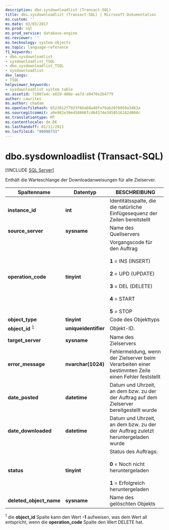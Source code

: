 ```yaml
---
description: dbo.sysdownloadlist (Transact-SQL)
title: dbo.sysdownloadlist (Transact-SQL) | Microsoft-Dokumentation
ms.custom: ''
ms.date: 03/03/2017
ms.prod: sql
ms.prod_service: database-engine
ms.reviewer: ''
ms.technology: system-objects
ms.topic: language-reference
f1_keywords:
- dbo.sysdownloadlist
- sysdownloadlist_TSQL
- dbo.sysdownloadlist_TSQL
- sysdownloadlist
dev_langs:
- TSQL
helpviewer_keywords:
- sysdownloadlist system table
ms.assetid: 71087a4c-e829-488e-aa7d-a9476e2b4779
author: cawrites
ms.author: chadam
ms.openlocfilehash: b523812f7923f6ba68a40fe70ab2076950a3463a
ms.sourcegitcommit: a9e982e30e458866fcd64374e3458516182d604c
ms.translationtype: MT
ms.contentlocale: de-DE
ms.lasthandoff: 01/11/2021
ms.locfileid: "98098733"
---
```

# <a name="dbosysdownloadlist-transact-sql"></a>dbo.sysdownloadlist (Transact-SQL)
[!INCLUDE [SQL Server](../../includes/applies-to-version/sqlserver.md)]

  Enthält die Warteschlange der Downloadanweisungen für alle Zielserver.  
  
|Spaltenname|Datentyp|BESCHREIBUNG|  
|-----------------|---------------|-----------------|  
|**instance_id**|**int**|Identitätsspalte, die die natürliche Einfügesequenz der Zeilen bereitstellt|  
|**source_server**|**sysname**|Name des Quellservers|  
|**operation_code**|**tinyint**|Vorgangscode für den Auftrag<br /><br /> **1** = INS (INSERT)<br /><br /> **2** = UPD (UPDATE)<br /><br /> **3** = DEL (DELETE)<br /><br /> **4** = START<br /><br /> **5** = STOP|  
|**object_type**|**tinyint**|Code des Objekttyps|  
|**object_id** <sup>1</sup>|**uniqueidentifier**|Objekt-ID.|  
|**target_server**|**sysname**|Name des Zielservers|  
|**error_message**|**nvarchar(1024)**|Fehlermeldung, wenn der Zielserver beim Verarbeiten einer bestimmten Zeile einen Fehler feststellt|  
|**date_posted**|**datetime**|Datum und Uhrzeit, an dem bzw. zu der der Auftrag auf dem Zielserver bereitgestellt wurde|  
|**date_downloaded**|**datetime**|Datum und Uhrzeit, an dem bzw. zu der der Auftrag zuletzt heruntergeladen wurde|  
|**status**|**tinyint**|Status des Auftrags:<br /><br /> **0** = Noch nicht heruntergeladen<br /><br /> **1** = Erfolgreich heruntergeladen|  
|**deleted_object_name**|**sysname**|Name des gelöschten Objekts|  
  
 <sup>1</sup> die **object_id** Spalte kann den Wert **-1** aufweisen, was dem Wert all entspricht, wenn die **operation_code** Spalte den Wert DELETE hat.  
  
  
